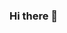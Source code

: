 ### Hi there 👋

<!--
**trisyan/trisyan** is a ✨ _special_ ✨ repository because its `README.md` (this file) appears on your GitHub profile.

Here are some ideas to get you started:

- 🔭 I’m currently working on my penis
- 🌱 I’m currently learning how to use my penis
- 👯 I’m looking to collaborate on my friend's mom with my penis
- 🤔 I’m looking for help with sex with my big cock
- 💬 Ask me about "can i suck your cock?"
- 📫 How to reach me: by pornhub @bigfloppacocklove
- 😄 Pronouns: dick
- ⚡ Fun fact: i dont have a dick
-->
